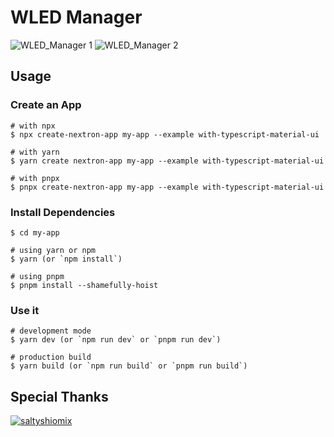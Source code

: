 # WLED Manager

![WLED_Manager 1](https://user-images.githubusercontent.com/28861537/134611417-ecf80cd2-bc18-4d4f-8d93-d6908c5807fa.png)
![WLED_Manager 2](https://user-images.githubusercontent.com/28861537/134611516-446d376c-bb94-4691-ad30-f12cc7e8a629.png)


## Usage

### Create an App

```
# with npx
$ npx create-nextron-app my-app --example with-typescript-material-ui

# with yarn
$ yarn create nextron-app my-app --example with-typescript-material-ui

# with pnpx
$ pnpx create-nextron-app my-app --example with-typescript-material-ui
```

### Install Dependencies

```
$ cd my-app

# using yarn or npm
$ yarn (or `npm install`)

# using pnpm
$ pnpm install --shamefully-hoist
```

### Use it

```
# development mode
$ yarn dev (or `npm run dev` or `pnpm run dev`)

# production build
$ yarn build (or `npm run build` or `pnpm run build`)
```

## Special Thanks

[![saltyshiomix](https://img.shields.io/badge/Github-saltyshiomix-blue.svg?logo=github&logoColor=white)](https://github.com/saltyshiomix) 
